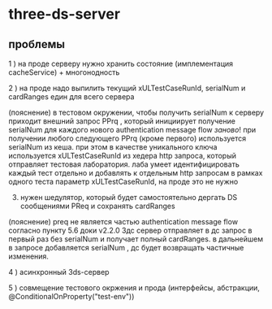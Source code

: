 # three-ds-server

## проблемы

1 ) на проде серверу нужно хранить состояние (имплементация cacheService) + многонодность

2 ) на проде надо выпилить текущий xULTestCaseRunId, serialNum и cardRanges един для всего сервера

(пояснение)
в тестовом окружении, чтобы получить serialNum к серверу приходит внешний запрос PPrq , который инициирует получение serialNum для 
каждого нового authentication message flow *заново*! при получении любого следующего PPrq (кроме первого) используется   
serialNum из кеша. при этом в качестве уникального ключа используется xULTestCaseRunId из хедера http запроса, который 
отправляет тестовая лаборатория. лаба умеет идентифицировать каждый тест отдельно и добавлять к отдельным http запросам 
в рамках одного теста параметр xULTestCaseRunId, на проде это не нужно

3) нужен шедулятор, который будет самостоятельно дергать DS сообщениями PReq и сохранять cardRanges

(пояснение)
preq не является частью authentication message flow
согласно пункту 5.6  доки v2.2.0 3дс сервер отправляет в дс запрос в первый раз без serialNum и получает полный cardRanges.
в дальнейшем в запросе добавляется serialNum , дс будет возвращать частичные изменения. 

4 ) асинхронный 3ds-сервер 

5 ) совмещение тестового окржения и прода (интерфейсы, абстракции, @ConditionalOnProperty("test-env"))
